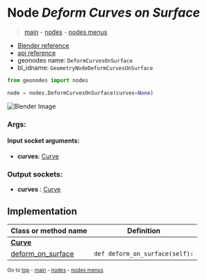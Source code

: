 # Node *Deform Curves on Surface*

> [main](../index.md) - [nodes](nodes.md) - [nodes menus](nodes_menus.md)

- [Blender reference](https://docs.blender.org/manual/en/latest/modeling/geometry_nodes/curve/deform_curves_on_surface.html)
- [api reference](https://docs.blender.org/api/current/bpy.types.GeometryNodeDeformCurvesOnSurface.html)
- geonodes name: `DeformCurvesOnSurface`
- bl_idname: `GeometryNodeDeformCurvesOnSurface`

```python
from geonodes import nodes

node = nodes.DeformCurvesOnSurface(curves=None)
```

![Blender Image](https://docs.blender.org/manual/en/latest/_images/node-types_GeometryNodeDeformCurvesOnSurface.webp)

### Args:

#### Input socket arguments:

- **curves**: [Curve](Curve.md)

### Output sockets:

- **curves** : [Curve](Curve.md)

## Implementation

| Class or method name | Definition |
|----------------------|------------|
| **[Curve](Curve.md)** |
| [deform_on_surface](Curve.md#deform_on_surface) | `def deform_on_surface(self):` |

<sub>Go to [top](#node-Deform-Curves-on-Surface) - [main](../index.md) - [nodes](nodes.md) - [nodes menus](nodes_menus.md)</sub>

